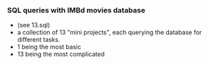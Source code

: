 ### SQL queries with IMBd movies database
- (see 13.sql)
- a collection of 13 "mini projects", each querying the database for different tasks.
- 1 being the most basic
- 13 being the most complicated
